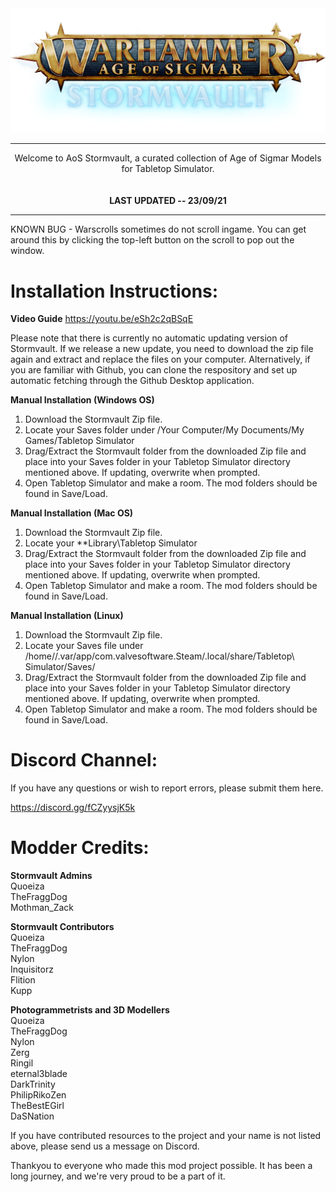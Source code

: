 <div align="center">
  <img src="https://raw.githubusercontent.com/AoS-TTS/Stormvault/main/stormvault_logo.png">
  <hr style="height:1px;border:center;;" />
</div>
<div align="center">

Welcome to AoS Stormvault, a curated collection of Age of Sigmar Models for Tabletop Simulator.<br/>
<br/>  
<b>LAST UPDATED -- 23/09/21</b>
</div>
<hr style="height:1px;border:center;;" />

KNOWN BUG - Warscrolls sometimes do not scroll ingame. You can get around this by clicking the top-left button on the scroll to pop out the window.

# Installation Instructions:

**Video Guide**
https://youtu.be/eSh2c2qBSqE

Please note that there is currently no automatic updating version of Stormvault. If we release a new update, you need to download the zip file again and extract and replace the files on your computer. Alternatively, if you are familiar with Github, you can clone the respository and set up automatic fetching through the Github Desktop application.

**Manual Installation (Windows OS)**
1. Download the Stormvault Zip file.
2. Locate your Saves folder under /Your Computer/My Documents/My Games/Tabletop Simulator
3. Drag/Extract the Stormvault folder from the downloaded Zip file and place into your Saves folder in your Tabletop Simulator directory mentioned above. If updating, overwrite when prompted.
4. Open Tabletop Simulator and make a room. The mod folders should be found in Save/Load.

**Manual Installation (Mac OS)**

1. Download the Stormvault Zip file.
2. Locate your **Library\Tabletop Simulator
3. Drag/Extract the Stormvault folder from the downloaded Zip file and place into your Saves folder in your Tabletop Simulator directory mentioned above. If updating, overwrite when prompted.
4. Open Tabletop Simulator and make a room. The mod folders should be found in Save/Load.

**Manual Installation (Linux)**
1. Download the Stormvault Zip file.
2. Locate your Saves file under /home/<username>/.var/app/com.valvesoftware.Steam/.local/share/Tabletop\ Simulator/Saves/
3. Drag/Extract the Stormvault folder from the downloaded Zip file and place into your Saves folder in your Tabletop Simulator directory mentioned above. If updating, overwrite when prompted.
4. Open Tabletop Simulator and make a room. The mod folders should be found in Save/Load.

  
# Discord Channel:  <br/> 
If you have any questions or wish to report errors, please submit them here.  

<a href="https://discord.gg/fCZyysjK5k">https://discord.gg/fCZyysjK5k</a>
  

# Modder Credits:<br/>
**Stormvault Admins**<br/>
  Quoeiza<br/> 
  TheFraggDog<br/> 
  Mothman_Zack<br/> 
  
**Stormvault Contributors**<br/>
  Quoeiza<br/> 
  TheFraggDog<br/> 
  Nylon<br/> 
  Inquisitorz<br/> 
  Flition<br/> 
  Kupp<br/> 
  
**Photogrammetrists and 3D Modellers**<br/>
  Quoeiza<br/> 
  TheFraggDog<br/> 
  Nylon<br/> 
  Zerg<br/> 
  Ringil<br/> 
  eternal3blade<br/> 
  DarkTrinity<br/> 
  PhilipRikoZen<br/>
  TheBestEGirl<br/>
  DaSNation<br/>

If you have contributed resources to the project and your name is not listed above, please send us a message on Discord.

Thankyou to everyone who made this mod project possible. It has been a long journey, and we're very proud to be a part of it.

